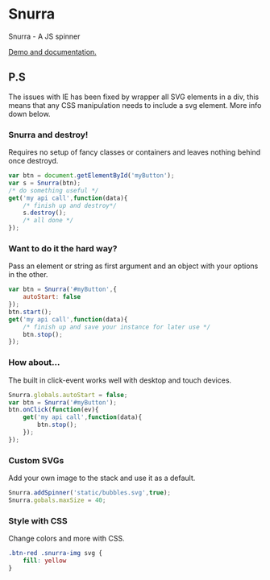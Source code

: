 # Snurra
Snurra - A JS spinner

[Demo and documentation.](http://www.tomasgreen.se/snurra/)


## P.S

The issues with IE has been fixed by wrapper all SVG elements in a div, 
this means that any CSS manipulation needs to include a svg element. More info down below.


### Snurra and destroy!

Requires no setup of fancy classes or containers and leaves nothing behind once destroyd.

```js
var btn = document.getElementById('myButton');
var s = Snurra(btn);
/* do something useful */
get('my api call',function(data){
    /* finish up and destroy*/
    s.destroy();
    /* all done */
});
```

### Want to do it the hard way?

Pass an element or string as first argument and an object with your options in the other.

```js
var btn = Snurra('#myButton',{
    autoStart: false
});
btn.start();
get('my api call',function(data){
    /* finish up and save your instance for later use */
    btn.stop();
});
```

### How about...
The built in click-event works well with desktop and touch devices.

```js
Snurra.globals.autoStart = false;
var btn = Snurra('#myButton');
btn.onClick(function(ev){
    get('my api call',function(data){
        btn.stop();
    });
});
```

### Custom SVGs
Add your own image to the stack and use it as a default.

```js
Snurra.addSpinner('static/bubbles.svg',true);
Snurra.gobals.maxSize = 40;
```

### Style with CSS
Change colors and more with CSS.

```css
.btn-red .snurra-img svg {
    fill: yellow
}
```
